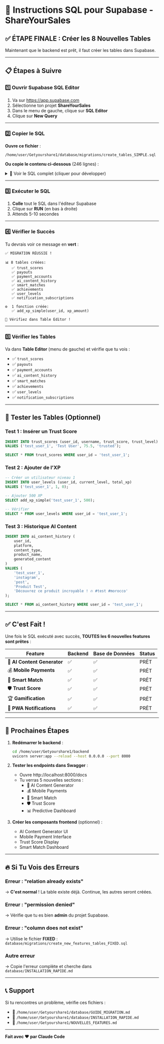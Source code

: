 # 🚀 Instructions SQL pour Supabase - ShareYourSales

## ✅ ÉTAPE FINALE : Créer les 8 Nouvelles Tables

Maintenant que le backend est prêt, il faut créer les tables dans Supabase.

---

## 📋 Étapes à Suivre

### 1️⃣ Ouvrir Supabase SQL Editor

1. Va sur https://app.supabase.com
2. Sélectionne ton projet **ShareYourSales**
3. Dans le menu de gauche, clique sur **SQL Editor**
4. Clique sur **New Query**

---

### 2️⃣ Copier le SQL

**Ouvre ce fichier** :
```
/home/user/Getyourshare1/database/migrations/create_tables_SIMPLE.sql
```

**Ou copie le contenu ci-dessous** (246 lignes) :

<details>
<summary>📄 Voir le SQL complet (cliquer pour développer)</summary>

```sql
-- ============================================
-- Migration ULTRA-SIMPLIFIÉE ShareYourSales
-- Crée UNIQUEMENT les 8 nouvelles tables
-- NE TOUCHE À AUCUNE TABLE EXISTANTE
-- ============================================

-- 1. TABLE TRUST_SCORES
CREATE TABLE IF NOT EXISTS trust_scores (
    id UUID DEFAULT gen_random_uuid() PRIMARY KEY,
    user_id TEXT NOT NULL,
    username TEXT,
    trust_score DECIMAL(5,2) NOT NULL DEFAULT 50.00,
    trust_level TEXT DEFAULT 'average',
    breakdown JSONB DEFAULT '{}'::jsonb,
    badges TEXT[] DEFAULT ARRAY[]::TEXT[],
    fraud_indicators JSONB DEFAULT '[]'::jsonb,
    campaign_stats JSONB DEFAULT '{}'::jsonb,
    last_updated TIMESTAMPTZ DEFAULT NOW(),
    created_at TIMESTAMPTZ DEFAULT NOW(),
    UNIQUE(user_id)
);

CREATE INDEX IF NOT EXISTS idx_trust_scores_user_id ON trust_scores(user_id);
CREATE INDEX IF NOT EXISTS idx_trust_scores_score ON trust_scores(trust_score DESC);
CREATE INDEX IF NOT EXISTS idx_trust_scores_level ON trust_scores(trust_level);


-- 2. TABLE PAYOUTS
CREATE TABLE IF NOT EXISTS payouts (
    id UUID DEFAULT gen_random_uuid() PRIMARY KEY,
    user_id TEXT NOT NULL,
    amount DECIMAL(10,2) NOT NULL,
    fee DECIMAL(10,2) NOT NULL DEFAULT 0,
    net_amount DECIMAL(10,2) NOT NULL,
    provider TEXT NOT NULL,
    phone_number TEXT NOT NULL,
    status TEXT DEFAULT 'pending',
    payout_id TEXT UNIQUE,
    transaction_id TEXT,
    qr_code_url TEXT,
    estimated_completion TEXT,
    notes TEXT,
    created_at TIMESTAMPTZ DEFAULT NOW(),
    updated_at TIMESTAMPTZ DEFAULT NOW(),
    completed_at TIMESTAMPTZ
);

CREATE INDEX IF NOT EXISTS idx_payouts_user_id ON payouts(user_id);
CREATE INDEX IF NOT EXISTS idx_payouts_status ON payouts(status);
CREATE INDEX IF NOT EXISTS idx_payouts_payout_id ON payouts(payout_id);
CREATE INDEX IF NOT EXISTS idx_payouts_created ON payouts(created_at DESC);


-- 3. TABLE PAYMENT_ACCOUNTS
CREATE TABLE IF NOT EXISTS payment_accounts (
    id UUID DEFAULT gen_random_uuid() PRIMARY KEY,
    user_id TEXT NOT NULL,
    provider TEXT NOT NULL,
    phone_number TEXT NOT NULL,
    account_name TEXT,
    is_verified BOOLEAN DEFAULT FALSE,
    is_default BOOLEAN DEFAULT FALSE,
    created_at TIMESTAMPTZ DEFAULT NOW(),
    updated_at TIMESTAMPTZ DEFAULT NOW(),
    UNIQUE(user_id, provider, phone_number)
);

CREATE INDEX IF NOT EXISTS idx_payment_accounts_user_id ON payment_accounts(user_id);
CREATE INDEX IF NOT EXISTS idx_payment_accounts_provider ON payment_accounts(provider);


-- 4. TABLE AI_CONTENT_HISTORY
CREATE TABLE IF NOT EXISTS ai_content_history (
    id UUID DEFAULT gen_random_uuid() PRIMARY KEY,
    user_id TEXT NOT NULL,
    platform TEXT,
    content_type TEXT,
    product_name TEXT,
    product_description TEXT,
    generated_content TEXT,
    script TEXT,
    hooks TEXT[],
    hashtags TEXT[],
    call_to_action TEXT,
    estimated_engagement DECIMAL(5,2),
    trending_keywords TEXT[],
    best_posting_time TEXT,
    tips TEXT[],
    language TEXT DEFAULT 'fr',
    tone TEXT DEFAULT 'engaging',
    created_at TIMESTAMPTZ DEFAULT NOW()
);

CREATE INDEX IF NOT EXISTS idx_ai_content_user_id ON ai_content_history(user_id);
CREATE INDEX IF NOT EXISTS idx_ai_content_platform ON ai_content_history(platform);
CREATE INDEX IF NOT EXISTS idx_ai_content_created ON ai_content_history(created_at DESC);


-- 5. TABLE SMART_MATCHES
CREATE TABLE IF NOT EXISTS smart_matches (
    id UUID DEFAULT gen_random_uuid() PRIMARY KEY,
    influencer_id TEXT,
    company_id TEXT,
    compatibility_score DECIMAL(5,2),
    match_reasons TEXT[],
    potential_issues TEXT[],
    predicted_roi DECIMAL(10,2),
    predicted_reach INTEGER,
    predicted_conversions INTEGER,
    recommended_commission DECIMAL(5,2),
    confidence_level TEXT,
    match_data JSONB,
    is_active BOOLEAN DEFAULT TRUE,
    created_at TIMESTAMPTZ DEFAULT NOW(),
    expires_at TIMESTAMPTZ DEFAULT (NOW() + INTERVAL '30 days')
);

CREATE INDEX IF NOT EXISTS idx_smart_matches_influencer ON smart_matches(influencer_id);
CREATE INDEX IF NOT EXISTS idx_smart_matches_company ON smart_matches(company_id);
CREATE INDEX IF NOT EXISTS idx_smart_matches_score ON smart_matches(compatibility_score DESC);


-- 6. TABLE ACHIEVEMENTS
CREATE TABLE IF NOT EXISTS achievements (
    id UUID DEFAULT gen_random_uuid() PRIMARY KEY,
    user_id TEXT NOT NULL,
    achievement_id TEXT NOT NULL,
    title TEXT NOT NULL,
    description TEXT,
    icon TEXT,
    rarity TEXT DEFAULT 'common',
    progress DECIMAL(5,2) DEFAULT 0,
    unlocked BOOLEAN DEFAULT FALSE,
    unlocked_at TIMESTAMPTZ,
    created_at TIMESTAMPTZ DEFAULT NOW(),
    UNIQUE(user_id, achievement_id)
);

CREATE INDEX IF NOT EXISTS idx_achievements_user_id ON achievements(user_id);


-- 7. TABLE USER_LEVELS
CREATE TABLE IF NOT EXISTS user_levels (
    id UUID DEFAULT gen_random_uuid() PRIMARY KEY,
    user_id TEXT NOT NULL UNIQUE,
    current_level INTEGER DEFAULT 1,
    total_xp INTEGER DEFAULT 0,
    xp_for_next_level INTEGER DEFAULT 1000,
    last_level_up TIMESTAMPTZ,
    created_at TIMESTAMPTZ DEFAULT NOW(),
    updated_at TIMESTAMPTZ DEFAULT NOW()
);

CREATE INDEX IF NOT EXISTS idx_user_levels_user_id ON user_levels(user_id);
CREATE INDEX IF NOT EXISTS idx_user_levels_level ON user_levels(current_level DESC);
CREATE INDEX IF NOT EXISTS idx_user_levels_xp ON user_levels(total_xp DESC);


-- 8. TABLE NOTIFICATION_SUBSCRIPTIONS
CREATE TABLE IF NOT EXISTS notification_subscriptions (
    id UUID DEFAULT gen_random_uuid() PRIMARY KEY,
    user_id TEXT NOT NULL,
    endpoint TEXT NOT NULL,
    keys JSONB NOT NULL,
    user_agent TEXT,
    is_active BOOLEAN DEFAULT TRUE,
    created_at TIMESTAMPTZ DEFAULT NOW(),
    last_used TIMESTAMPTZ,
    UNIQUE(endpoint)
);

CREATE INDEX IF NOT EXISTS idx_notification_subs_user_id ON notification_subscriptions(user_id);


-- ============================================
-- FONCTIONS UTILITAIRES
-- ============================================

-- Fonction pour ajouter de l'XP
CREATE OR REPLACE FUNCTION add_xp_simple(p_user_id TEXT, p_xp_amount INTEGER)
RETURNS void
LANGUAGE plpgsql
AS $$
DECLARE
    v_current_xp INTEGER;
    v_current_level INTEGER;
    v_xp_needed INTEGER;
BEGIN
    -- Créer l'entrée si elle n'existe pas
    INSERT INTO user_levels (user_id, total_xp, current_level, xp_for_next_level)
    VALUES (p_user_id, 0, 1, 1000)
    ON CONFLICT (user_id) DO NOTHING;

    -- Récupérer les valeurs
    SELECT total_xp, current_level, xp_for_next_level
    INTO v_current_xp, v_current_level, v_xp_needed
    FROM user_levels
    WHERE user_id = p_user_id;

    -- Ajouter l'XP
    v_current_xp := v_current_xp + p_xp_amount;

    -- Level up
    WHILE v_current_xp >= v_xp_needed LOOP
        v_current_xp := v_current_xp - v_xp_needed;
        v_current_level := v_current_level + 1;
        v_xp_needed := FLOOR(1000 * POWER(1.5, v_current_level - 1));
    END LOOP;

    -- Sauvegarder
    UPDATE user_levels
    SET total_xp = v_current_xp,
        current_level = v_current_level,
        xp_for_next_level = v_xp_needed,
        updated_at = NOW()
    WHERE user_id = p_user_id;
END;
$$;


-- ============================================
-- MESSAGE DE SUCCÈS
-- ============================================

DO $$
BEGIN
    RAISE NOTICE '========================================';
    RAISE NOTICE '✅ MIGRATION RÉUSSIE !';
    RAISE NOTICE '========================================';
    RAISE NOTICE '📊 8 tables créées:';
    RAISE NOTICE '   ✅ trust_scores';
    RAISE NOTICE '   ✅ payouts';
    RAISE NOTICE '   ✅ payment_accounts';
    RAISE NOTICE '   ✅ ai_content_history';
    RAISE NOTICE '   ✅ smart_matches';
    RAISE NOTICE '   ✅ achievements';
    RAISE NOTICE '   ✅ user_levels';
    RAISE NOTICE '   ✅ notification_subscriptions';
    RAISE NOTICE '';
    RAISE NOTICE '⚙️  1 fonction créée:';
    RAISE NOTICE '   ✅ add_xp_simple(user_id, xp_amount)';
    RAISE NOTICE '';
    RAISE NOTICE '🎯 Vérifiez dans Table Editor !';
    RAISE NOTICE '========================================';
END $$;
```

</details>

---

### 3️⃣ Exécuter le SQL

1. **Colle** tout le SQL dans l'éditeur Supabase
2. Clique sur **RUN** (en bas à droite)
3. Attends 5-10 secondes

---

### 4️⃣ Vérifier le Succès

Tu devrais voir ce message en **vert** :

```
✅ MIGRATION RÉUSSIE !

📊 8 tables créées:
   ✅ trust_scores
   ✅ payouts
   ✅ payment_accounts
   ✅ ai_content_history
   ✅ smart_matches
   ✅ achievements
   ✅ user_levels
   ✅ notification_subscriptions

⚙️  1 fonction créée:
   ✅ add_xp_simple(user_id, xp_amount)

🎯 Vérifiez dans Table Editor !
```

---

### 5️⃣ Vérifier les Tables

Va dans **Table Editor** (menu de gauche) et vérifie que tu vois :

- ✅ `trust_scores`
- ✅ `payouts`
- ✅ `payment_accounts`
- ✅ `ai_content_history`
- ✅ `smart_matches`
- ✅ `achievements`
- ✅ `user_levels`
- ✅ `notification_subscriptions`

---

## 🧪 Tester les Tables (Optionnel)

### Test 1 : Insérer un Trust Score

```sql
INSERT INTO trust_scores (user_id, username, trust_score, trust_level)
VALUES ('test_user_1', 'Test User', 75.5, 'trusted');

SELECT * FROM trust_scores WHERE user_id = 'test_user_1';
```

### Test 2 : Ajouter de l'XP

```sql
-- Créer un utilisateur niveau 1
INSERT INTO user_levels (user_id, current_level, total_xp)
VALUES ('test_user_1', 1, 0);

-- Ajouter 500 XP
SELECT add_xp_simple('test_user_1', 500);

-- Vérifier
SELECT * FROM user_levels WHERE user_id = 'test_user_1';
```

### Test 3 : Historique AI Content

```sql
INSERT INTO ai_content_history (
    user_id,
    platform,
    content_type,
    product_name,
    generated_content
)
VALUES (
    'test_user_1',
    'instagram',
    'post',
    'Produit Test',
    'Découvrez ce produit incroyable ! 🔥 #test #morocco'
);

SELECT * FROM ai_content_history WHERE user_id = 'test_user_1';
```

---

## ✅ C'est Fait !

Une fois le SQL exécuté avec succès, **TOUTES les 6 nouvelles features sont prêtes** :

| Feature | Backend | Base de Données | Status |
|---------|---------|-----------------|--------|
| 🤖 **AI Content Generator** | ✅ | ✅ | PRÊT |
| 💰 **Mobile Payments** | ✅ | ✅ | PRÊT |
| 🎯 **Smart Match** | ✅ | ✅ | PRÊT |
| 🛡️ **Trust Score** | ✅ | ✅ | PRÊT |
| 🏆 **Gamification** | ✅ | ✅ | PRÊT |
| 📱 **PWA Notifications** | ✅ | ✅ | PRÊT |

---

## 🚀 Prochaines Étapes

1. **Redémarrer le backend** :
   ```bash
   cd /home/user/Getyourshare1/backend
   uvicorn server:app --reload --host 0.0.0.0 --port 8000
   ```

2. **Tester les endpoints dans Swagger** :
   - Ouvre http://localhost:8000/docs
   - Tu verras 5 nouvelles sections :
     - 🤖 AI Content Generator
     - 💰 Mobile Payments
     - 🎯 Smart Match
     - 🛡️ Trust Score
     - 📊 Predictive Dashboard

3. **Créer les composants frontend** (optionnel) :
   - AI Content Generator UI
   - Mobile Payment Interface
   - Trust Score Display
   - Smart Match Dashboard

---

## 🔥 Si Tu Vois des Erreurs

### Erreur : "relation already exists"
→ **C'est normal** ! La table existe déjà. Continue, les autres seront créées.

### Erreur : "permission denied"
→ Vérifie que tu es bien **admin** du projet Supabase.

### Erreur : "column does not exist"
→ Utilise le fichier **FIXED** : `database/migrations/create_new_features_tables_FIXED.sql`

### Autre erreur
→ Copie l'erreur complète et cherche dans `database/INSTALLATION_RAPIDE.md`

---

## 📞 Support

Si tu rencontres un problème, vérifie ces fichiers :
- 📖 `/home/user/Getyourshare1/database/GUIDE_MIGRATION.md`
- 📖 `/home/user/Getyourshare1/database/INSTALLATION_RAPIDE.md`
- 📖 `/home/user/Getyourshare1/NOUVELLES_FEATURES.md`

---

**Fait avec ❤️ par Claude Code**

